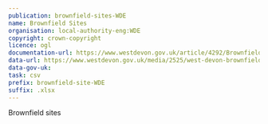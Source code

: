 ```yaml
---
publication: brownfield-sites-WDE
name: Brownfield Sites
organisation: local-authority-eng:WDE
copyright: crown-copyright
licence: ogl
documentation-url: https://www.westdevon.gov.uk/article/4292/Brownfield-Land-Register
data-url: https://www.westdevon.gov.uk/media/2525/west-devon-brownfieldregister-2017-12-22-rev1/xls/west-devon_brownfieldregister_2017-12-22_rev1.xlsx
data-gov-uk: 
task: csv
prefix: brownfield-site-WDE
suffix: .xlsx
---
```


Brownfield sites


